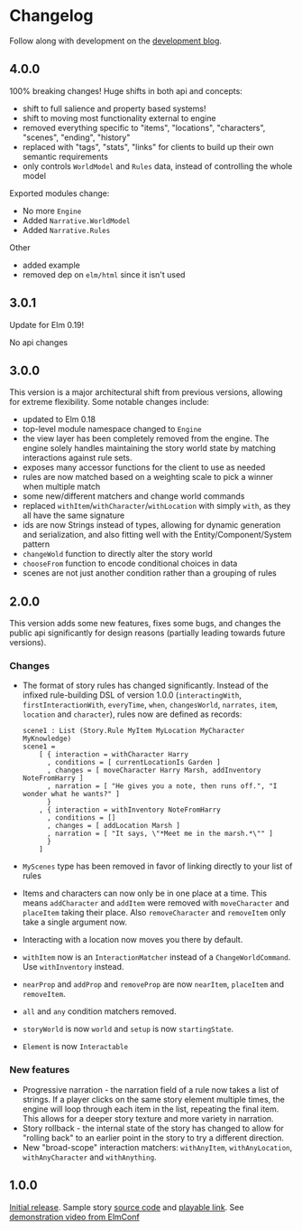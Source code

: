 # Changelog

Follow along with development on the [development blog](http://blog.elmnarrativeengine.com/).

## 4.0.0

100% breaking changes!  Huge shifts in both api and concepts:

- shift to full salience and property based systems!
- shift to moving most functionality external to engine
- removed everything specific to "items", "locations", "characters", "scenes", "ending", "history"
- replaced with "tags", "stats", "links" for clients to build up their own semantic requirements
- only controls `WorldModel` and `Rules` data, instead of controlling the whole model

Exported modules change:

- No more `Engine`
- Added `Narrative.WorldModel`
- Added `Narrative.Rules`

Other

- added example
- removed dep on `elm/html` since it isn't used

## 3.0.1

Update for Elm 0.19!

No api changes


## 3.0.0

This version is a major architectural shift from previous versions, allowing for extreme flexibility.  Some notable changes include:

- updated to Elm 0.18
- top-level module namespace changed to `Engine`
- the view layer has been completely removed from the engine.  The engine solely handles maintaining the story world state by matching interactions against rule sets.
- exposes many accessor functions for the client to use as needed
- rules are now matched based on a weighting scale to pick a winner when multiple match
- some new/different matchers and change world commands
- replaced `withItem`/`withCharacter`/`withLocation` with simply `with`, as they all have the same signature
- ids are now Strings instead of types, allowing for dynamic generation and serialization, and also fitting well with the Entity/Component/System pattern
- `changeWold` function to directly alter the story world
- `chooseFrom` function to encode conditional choices in data
- scenes are not just another condition rather than a grouping of rules


## 2.0.0

This version adds some new features, fixes some bugs, and changes the public api significantly for design reasons (partially leading towards future versions).

### Changes

- The format of story rules has changed significantly.  Instead of the infixed rule-building DSL of version 1.0.0 (`interactingWith`, `firstInteractionWith`, `everyTime`, `when`, `changesWorld`, `narrates`, `item`, `location` and `character`), rules now are defined as records:

      scene1 : List (Story.Rule MyItem MyLocation MyCharacter MyKnowledge)
      scene1 =
          [ { interaction = withCharacter Harry
            , conditions = [ currentLocationIs Garden ]
            , changes = [ moveCharacter Harry Marsh, addInventory NoteFromHarry ]
            , narration = [ "He gives you a note, then runs off.", "I wonder what he wants?" ]
            }
          , { interaction = withInventory NoteFromHarry
            , conditions = []
            , changes = [ addLocation Marsh ]
            , narration = [ "It says, \"*Meet me in the marsh.*\"" ]
            }
          ]


- `MyScenes` type has been removed in favor of linking directly to your list of rules
- Items and characters can now only be in one place at a time.  This means `addCharacter` and `addItem` were removed with `moveCharacter` and `placeItem` taking their place.  Also `removeCharacter` and `removeItem` only take a single argument now.
- Interacting with a location now moves you there by default.
- `withItem` now is an `InteractionMatcher` instead of a `ChangeWorldCommand`.  Use `withInventory` instead.
- `nearProp` and `addProp` and `removeProp` are now `nearItem`, `placeItem` and `removeItem`.
- `all` and `any` condition matchers removed.
- `storyWorld` is now `world` and `setup` is now `startingState`.
- `Element` is now `Interactable`

### New features

- Progressive narration - the narration field of a rule now takes a list of strings.  If a player clicks on the same story element multiple times, the engine will loop through each item in the list, repeating the final item.  This allows for a deeper story texture and more variety in narration.
- Story rollback - the internal state of the story has changed to allow for "rolling back" to an earlier point in the story to try a different direction.
- New "broad-scope" interaction matchers: `withAnyItem`, `withAnyLocation`, `withAnyCharacter` and `withAnything`.

## 1.0.0

[Initial release](http://package.elm-lang.org/packages/jschomay/elm-narrative-engine/1.0.0).  Sample story [source code](https://github.com/jschomay/elm-interactive-story-starter/tree/a481a0d8a2662fe1b08a2cffff0334c9c1b74dec/src) and [playable link](http://blog.elmnarrativeengine.com/sample-stories/curse-of-the-tech-demo/).  See [demonstration video from ElmConf](http://youtube.com/watch?v=t8RSxzpw1Yw)
